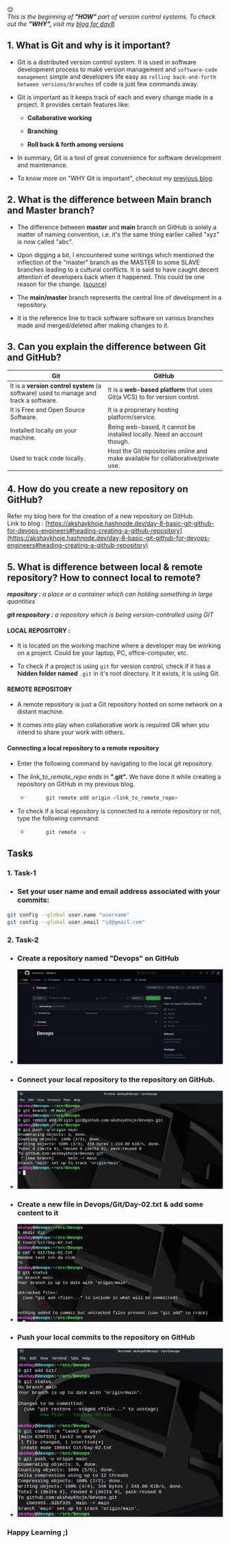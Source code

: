 <div data-node-type="callout">
<div data-node-type="callout-emoji">😌</div>
<div data-node-type="callout-text"><em>This is the beginning of</em><strong><em> "HOW" </em></strong><em>part of version control systems. To check out the </em><strong><em>"WHY", </em></strong><em>visit my </em><a target="_blank" rel="noopener noreferrer nofollow" href="https://akshaykhoje.hashnode.dev/day-8-basic-git-github-for-devops-engineers" style="pointer-events: none"><em>blog for day8</em></a><em>.</em></div>
</div>

## 1\. What is Git and why is it important?

* Git is a distributed version control system. It is used in software development process to make version management and `software-code management` simple and developers life easy as `rolling back-and-forth between versions/branches` of code is just few commands away.
    
* Git is important as it keeps track of each and every change made in a project. It provides certain features like:
    
    * **Collaborative working**
        
    * **Branching**
        
    * **Roll back & forth among versions**
        
* In summary, Git is a tool of great convenience for software development and maintenance.
    
* To know more on "WHY Git is important", checkout my [previous blog](https://akshaykhoje.hashnode.dev/day-8-basic-git-github-for-devops-engineers).
    

## 2\. What is the difference between Main branch and Master branch?

* The difference between **master** and **main** branch on GitHub is solely a matter of naming convention, i.e. it's the same thing earlier called "xyz" is now called "abc".
    
* Upon digging a bit, I encountered some writings which mentioned the inflection of the "master" branch as the MASTER to some SLAVE branches leading to a cultural conflicts. It is said to have caught decent attention of developers back when it happened. This could be one reason for the change. ([source](https://www.theserverside.com/feature/Why-GitHub-renamed-its-master-branch-to-main))
    
* The **main/master** branch represents the central line of development in a repository.
    
* It is the reference line to track software software on various branches made and merged/deleted after making changes to it.
    

## 3\. Can you explain the difference between Git and GitHub?

| Git | GitHub |
| --- | --- |
| It is a **version control system** (a software) used to manage and track a software. | It is a **web-based platform** that uses Git(a VCS) to for version control. |
| It is Free and Open Source Software. | It is a proprietary hosting platform/service. |
| Installed locally on your machine. | Being web-based, it cannot be installed locally. Need an account though. |
| Used to track code locally. | Host the Git repositories online and make available for collaborative/private use. |

## 4\. How do you create a new repository on GitHub?

Refer my blog here for the creation of a new repository on GitHub.  
Link to blog : [https://akshaykhoje.hashnode.dev/day-8-basic-git-github-for-devops-engineers#heading-creating-a-github-repository](https://akshaykhoje.hashnode.dev/day-8-basic-git-github-for-devops-engineers#heading-creating-a-github-repository)

## 5\. What is difference between local & remote repository? How to connect local to remote?

***repository :*** *a place or a container which can holding something in large quantities*

***git respository :*** *a repository which is being version-controlled using GIT*

#### **LOCAL REPOSITORY :**

* It is located on the working machine where a developer may be working on a project. Could be your laptop, PC, office-computer, etc.
    
* To check if a project is using `git` for version control, check if it has a **hidden folder named** `.git` in it's root directory. It it exists, it is using Git.
    

#### REMOTE REPOSITORY

* A remote repository is just a Git repository hosted on some network on a distant machine.
    
* It comes into play when collaborative work is required OR when you intend to share your work with others.
    

#### Connecting a local repository to a remote repository

* Enter the following command by navigating to the local git repository.
    
* The *link\_to\_remote\_repo* ends in **".git".** We have done it while creating a repository on GitHub in my previous blog.
    
    * ```bash
            git remote add origin <link_to_remote_repo>
        ```
        
* To check if a local repository is connected to a remote repository or not, type the following command:
    
    * ```bash
            git remote -v
        ```
        

## Tasks

### 1\. Task-1

* ### Set your user name and email address associated with your commits:
    

```bash
git config --global user.name "username"
git config --global user.email "id@gmail.com"
```

### 2\. Task-2

* ### Create a repository named "Devops" on GitHub
    
* ![](1.png)
    
* ### Connect your local repository to the repository on GitHub.
    
* ![](2.png)
    
* ### Create a new file in Devops/Git/Day-02.txt & add some content to it
    
* ![](3.png)
    
* ### Push your local commits to the repository on GitHub
    
* ![](4.png)
    

### Happy Learning ;)
